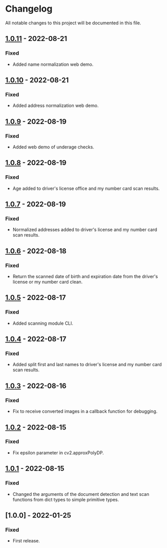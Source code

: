 # Changelog
All notable changes to this project will be documented in this file.

## [1.0.11] - 2022-08-21
### Fixed
- Added name normalization web demo.

## [1.0.10] - 2022-08-21
### Fixed
- Added address normalization web demo.

## [1.0.9] - 2022-08-19
### Fixed
- Added web demo of underage checks.

## [1.0.8] - 2022-08-19
### Fixed
- Age added to driver's license office and my number card scan results.

## [1.0.7] - 2022-08-19
### Fixed
- Normalized addresses added to driver's license and my number card scan results.

## [1.0.6] - 2022-08-18
### Fixed
- Return the scanned date of birth and expiration date from the driver's license or my number card clean.

## [1.0.5] - 2022-08-17
### Fixed
- Added scanning module CLI.

## [1.0.4] - 2022-08-17
### Fixed
- Added split first and last names to driver's license and my number card scan results.

## [1.0.3] - 2022-08-16
### Fixed
- Fix to receive converted images in a callback function for debugging.

## [1.0.2] - 2022-08-15
### Fixed
- Fix epsilon parameter in cv2.approxPolyDP.

## [1.0.1] - 2022-08-15
### Fixed
- Changed the arguments of the document detection and text scan functions from dict types to simple primitive types.

## [1.0.0] - 2022-01-25
### Fixed
- First release.

[1.0.1]: https://github.com/takuya-motoshima/document-scanner/compare/v1.0.0...v1.0.1
[1.0.2]: https://github.com/takuya-motoshima/document-scanner/compare/v1.0.1...v1.0.2
[1.0.3]: https://github.com/takuya-motoshima/document-scanner/compare/v1.0.2...v1.0.3
[1.0.4]: https://github.com/takuya-motoshima/document-scanner/compare/v1.0.3...v1.0.4
[1.0.5]: https://github.com/takuya-motoshima/document-scanner/compare/v1.0.4...v1.0.5
[1.0.6]: https://github.com/takuya-motoshima/document-scanner/compare/v1.0.5...v1.0.6
[1.0.7]: https://github.com/takuya-motoshima/document-scanner/compare/v1.0.6...v1.0.7
[1.0.8]: https://github.com/takuya-motoshima/document-scanner/compare/v1.0.7...v1.0.8
[1.0.9]: https://github.com/takuya-motoshima/document-scanner/compare/v1.0.8...v1.0.9
[1.0.10]: https://github.com/takuya-motoshima/document-scanner/compare/v1.0.9...v1.0.10
[1.0.11]: https://github.com/takuya-motoshima/document-scanner/compare/v1.0.10...v1.0.11